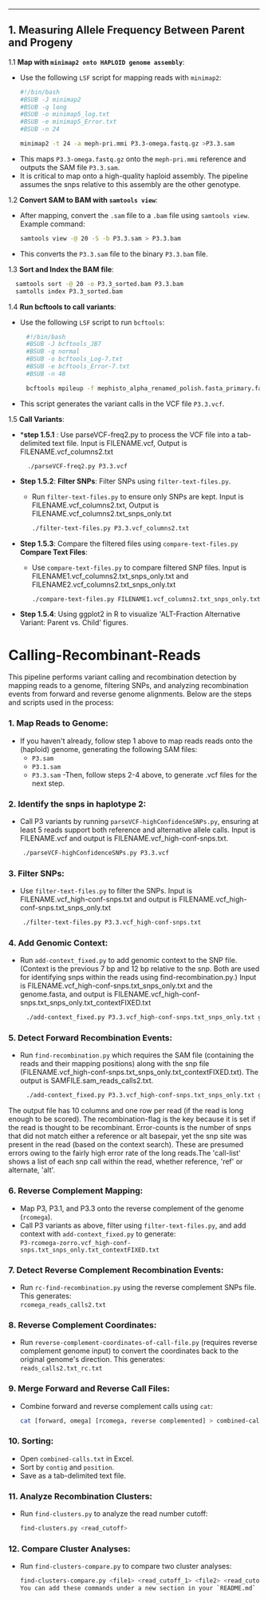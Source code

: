 


---
## 1. Measuring Allele Frequency Between Parent and Progeny 

1.1 **Map with `minimap2 onto HAPLOID genome assembly`**:
   - Use the following `LSF` script for mapping reads with `minimap2`:
     ```bash
     #!/bin/bash
     #BSUB -J minimap2
     #BSUB -q long
     #BSUB -o minimap5_log.txt
     #BSUB -e minimap5_Error.txt
     #BSUB -n 24

     minimap2 -t 24 -a meph-pri.mmi P3.3-omega.fastq.gz >P3.3.sam
     ```
   - This maps `P3.3-omega.fastq.gz` onto the `meph-pri.mmi` reference and outputs the SAM file `P3.3.sam`.
   - It is critical to map onto a high-quality haploid assembly. The pipeline assumes the snps relative to this assembly are the other genotype. 

1.2 **Convert SAM to BAM with `samtools view`**:
   - After mapping, convert the `.sam` file to a `.bam` file using `samtools view`. Example command:
     ```bash
     samtools view -@ 20 -S -b P3.3.sam > P3.3.bam
     ```
   - This converts the `P3.3.sam` file to the binary `P3.3.bam` file.
     
1.3 **Sort and Index the BAM file**:
   ```bash
     samtools sort -@ 20 -o P3.3_sorted.bam P3.3.bam
     samtolls index P3.3_sorted.bam
   ```

1.4 **Run bcftools to call variants**:
   - Use the following `LSF` script to run `bcftools`:
```bash
     #!/bin/bash
     #BSUB -J bcftools_JB7
     #BSUB -q normal
     #BSUB -o bcftools_Log-7.txt
     #BSUB -e bcftools_Error-7.txt
     #BSUB -n 48

     bcftools mpileup -f mephisto_alpha_renamed_polish.fasta_primary.fasta P3.3_sorted.bam | bcftools call -mv -Ov -o P3.3.vcf
 ```
   - This script generates the variant calls in the VCF file `P3.3.vcf`.

1.5 **Call Variants**:
- ***step 1.5.1** : Use parseVCF-freq2.py to process the VCF file into a tab-delimited text file. Input is FILENAME.vcf, Output is FILENAME.vcf_columns2.txt
   ```
     ./parseVCF-freq2.py P3.3.vcf
   ```

- **Step 1.5.2**: **Filter SNPs**: Filter SNPs using `filter-text-files.py`.
   - Run `filter-text-files.py` to ensure only SNPs are kept. Input is FILENAME.vcf_columns2.txt, Output is FILENAME.vcf_columns2.txt_snps_only.txt
     ```bash
     ./filter-text-files.py P3.3.vcf_columns2.txt
     ```

- **Step 1.5.3**: Compare the filtered files using `compare-text-files.py` **Compare Text Files**:
   - Use `compare-text-files.py` to compare filtered SNP files. Input is FILENAME1.vcf_columns2.txt_snps_only.txt and FILENAME2.vcf_columns2.txt_snps_only.txt
     ```bash
     ./compare-text-files.py FILENAME1.vcf_columns2.txt_snps_only.txt FILENAME2.vcf_columns2.txt_snps_only.txt
     ```
- **Step 1.5.4**: Using ggplot2 in R to visualize 'ALT-Fraction Alternative Variant: Parent vs. Child' figures.
     
# Calling-Recombinant-Reads

This pipeline performs variant calling and recombination detection by mapping reads to a genome, filtering SNPs, and analyzing recombination events from forward and reverse genome alignments. Below are the steps and scripts used in the process:

### 1. Map Reads to Genome:
- If you haven't already, follow step 1 above to map reads reads onto the (haploid) genome, generating the following SAM files:
  - `P3.sam`
  - `P3.1.sam`
  - `P3.3.sam`
-Then, follow steps 2-4 above, to generate .vcf files for the next step.

### 2. Identify the snps in haplotype 2:
- Call P3 variants by running `parseVCF-highConfidenceSNPs.py`, ensuring at least 5 reads support both reference and alternative allele calls. Input is FILENAME.vcf and output is FILENAME.vcf_high-conf-snps.txt.
 ```bash
     ./parseVCF-highConfidenceSNPs.py P3.3.vcf
 ```
### 3. Filter SNPs:
- Use `filter-text-files.py` to filter the SNPs. Input is FILENAME.vcf_high-conf-snps.txt and output is FILENAME.vcf_high-conf-snps.txt_snps_only.txt
 ```bash
     ./filter-text-files.py P3.3.vcf_high-conf-snps.txt
 ```

### 4. Add Genomic Context:
- Run `add-context_fixed.py` to add genomic context to the SNP file. (Context is the previous 7 bp and 12 bp relative to the snp. Both are used for identifying snps within the reads using find-recombination.py.) Input is FILENAME.vcf_high-conf-snps.txt_snps_only.txt and the genome.fasta, and output is FILENAME.vcf_high-conf-snps.txt_snps_only.txt_contextFIXED.txt
```bash
     ./add-context_fixed.py P3.3.vcf_high-conf-snps.txt_snps_only.txt genome.fasta
 ```
### 5. Detect Forward Recombination Events:
- Run `find-recombination.py` which requires the SAM file (containing the reads and their mapping positions) along with the snp file (FILENAME.vcf_high-conf-snps.txt_snps_only.txt_contextFIXED.txt). The output is SAMFILE.sam_reads_calls2.txt.    
```bash
     ./add-context_fixed.py P3.3.vcf_high-conf-snps.txt_snps_only.txt genome.fasta
 ```
The output file has 10 columns and one row per read (if the read is long enough to be scored). The recombination-flag is the key because it is set if the read is thought to be recombinant. Error-counts is the number of snps that did not match either a reference or alt basepair, yet the snp site was present in the read (based on the context search). These are presumed errors owing to the fairly high error rate of the long reads.The 'call-list' shows a list of each snp call within the read, whether reference, 'ref' or alternate, 'alt'.  

  

### 6. Reverse Complement Mapping:
- Map P3, P3.1, and P3.3 onto the reverse complement of the genome (`rcomega`).
- Call P3 variants as above, filter using `filter-text-files.py`, and add context with `add-context_fixed.py` to generate:  
  `P3-rcomega-zorro.vcf_high-conf-snps.txt_snps_only.txt_contextFIXED.txt`

### 7. Detect Reverse Complement Recombination Events:
- Run `rc-find-recombination.py` using the reverse complement SNPs file. This generates:  
  `rcomega_reads_calls2.txt`

### 8. Reverse Complement Coordinates:
- Run `reverse-complement-coordinates-of-call-file.py` (requires reverse complement genome input) to convert the coordinates back to the original genome's direction. This generates:  
  `reads_calls2.txt_rc.txt`

### 9. Merge Forward and Reverse Call Files:
- Combine forward and reverse complement calls using `cat`:
  ```bash
  cat [forward, omega] [rcomega, reverse complemented] > combined-calls.txt
  ```

### 10. Sorting:
- Open `combined-calls.txt` in Excel.
- Sort by `contig` and `position`.
- Save as a tab-delimited text file.

### 11. Analyze Recombination Clusters:
- Run `find-clusters.py` to analyze the read number cutoff:
  ```bash
  find-clusters.py <read_cutoff>
  ```

### 12. Compare Cluster Analyses:
- Run `find-clusters-compare.py` to compare two cluster analyses:
  ```bash
  find-clusters-compare.py <file1> <read_cutoff_1> <file2> <read_cutoff_2>
  You can add these commands under a new section in your `README.md` file or another documentation file to clearly explain how to run them as part of the workflow. Here’s an example of how you can format it:





